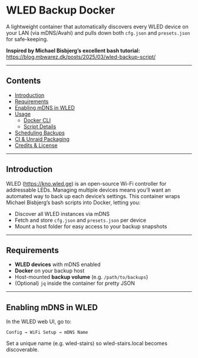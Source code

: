 # WLED Backup Docker

A lightweight container that automatically discovers every WLED device on your LAN (via mDNS/Avahi) and pulls down both `cfg.json` and `presets.json` for safe-keeping.

**Inspired by Michael Bisbjerg’s excellent bash tutorial:**  
https://blog.mbwarez.dk/posts/2025/03/wled-backup-script/  

---

## Contents

- [Introduction](#introduction)  
- [Requirements](#requirements)  
- [Enabling mDNS in WLED](#enabling-mdns-in-wled)  
- [Usage](#usage)  
  - [Docker CLI](#docker-cli)  
  - [Script Details](#script-details)  
- [Scheduling Backups](#scheduling-backups)  
- [CI & Unraid Packaging](#ci--unraid-packaging)  
- [Credits & License](#credits--license)  

---

## Introduction

WLED (https://kno.wled.ge) is an open-source Wi-Fi controller for addressable LEDs. Managing multiple devices means you’ll want an automated way to back up each device’s settings. This container wraps Michael Bisbjerg’s bash scripts into Docker, letting you:

- Discover all WLED instances via mDNS  
- Fetch and store `cfg.json` and `presets.json` per device  
- Mount a host folder for easy access to your backup snapshots  

---

## Requirements

- **WLED devices** with mDNS enabled  
- **Docker** on your backup host  
- Host-mounted **backup volume** (e.g. `/path/to/backups`)  
- (Optional) `jq` inside the container for pretty JSON  

---

## Enabling mDNS in WLED

In the WLED web UI, go to:

```text
Config → WiFi Setup → mDNS Name
```

Set a unique name (e.g. wled-stairs) so wled-stairs.local becomes discoverable.


